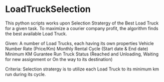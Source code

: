 # LoadTruckSelection

This python scripts works upon Selection Stratergy of the Best Load Truck for a given task.
To maximize a courier company profit, the algorithm finds the best available Load Truck.

Given:
  A number of Load Trucks, each having its own properties
      Vehicle Number
      Rate (Price/Km)
      Monthly Rental Cycle (Start date & End date)
      Minimum KM Gurantee Run
      Truck Status (Reached and Unloading, Waiting for new assignment or On the way to its destination)

Criteria:
  Selection stratergy is to utilize each Load Truck to its minimum km run during its cycle.
